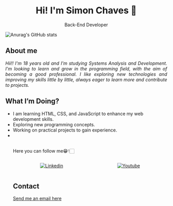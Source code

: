 <h1 align="center">Hi! I'm Simon Chaves 🍃</h1>


<p align="center">Back-End Developer</p>

![Anurag's GitHub stats](https://github-readme-stats.vercel.app/api?username=Simonztrx&theme=vue-dark_icons=true)


<h2>About me</h2>

<div style="text-align: justify; font-style:italic;" >Hii!! I'm 18 years old and I'm studying Systems Analysis and Development. I'm looking to learn and grow in the programming field, with the aim of becoming a good professional. I like exploring new technologies and improving my skills little by little, always eager to learn more and contribute to projects.</div>

## What I’m Doing?

<ul>
    <li>I am learning HTML, CSS, and JavaScript to enhance my web development skills.</li>
    <li>Exploring new programming concepts.</li>
    <li>Working on practical projects to gain experience.</li>
    <li> </li>
<br>

<p>Here you can follow me😁👇🏻</p>

<div style="display: flex; justify-content:space-around">   

[![Linkedin](https://img.shields.io/badge/LinkedIn-0077B5?style=for-the-badge&logo=linkedin&logoColor=white)](https://www.linkedin.com/in/simon-chaves-9501a82b7?jobid=1234&lipi=urn%3Ali%3Apage%3Ad_jobs_easyapply_pdfgenresume%3B7S6dLUyTS8uYZ986ANha0Q%3D%3D&licu=urn%3Ali%3Acontrol%3Ad_jobs_easyapply_pdfgenresume-v02_profile)

[![Youtube](https://img.shields.io/badge/YouTube-FF0000?style=for-the-badge&logo=youtube&logoColor=white)](https://www.youtube.com/@SimonChavesDev)

</div>


<h2>Contact</h2>



[Send me an email here](mailto:simonchavesdev@gmail.com?subject=Contact%20regarding%20%5BProject%20Name%5D&body=Hello%2C%0A%0AI%20would%20like%20to%20discuss%20something%20related%20to%20%5BProject%20Name%5D.%20Please%20get%20in%20touch%20when%20possible%21)
